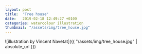 ```yaml
---
layout: post
title:  "Tree house"
date:   2019-02-18 12:49:27 +0100
categories: watercolour illustration
thumbnail: "/assets/img/tree_house.jpg"
---
```

![illustration by Vincent Navetat]({{ "/assets/img/tree_house.jpg" | absolute_url }})

